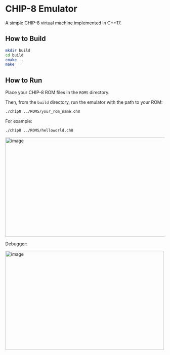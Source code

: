 # CHIP-8 Emulator

A simple CHIP-8 virtual machine implemented in C++17.

## How to Build

```bash
mkdir build
cd build
cmake ..
make
```

## How to Run

Place your CHIP-8 ROM files in the `ROMS` directory.

Then, from the `build` directory, run the emulator with the path to your ROM:

```bash
./chip8 ../ROMS/your_rom_name.ch8
```

For example:

```bash
./chip8 ../ROMS/helloworld.ch8
```

<img width="636" height="314" alt="image" src="https://github.com/user-attachments/assets/5616e7eb-b547-455c-a945-0e1622cfff00" />

Debugger:

<img width="501" height="313" alt="image" src="https://github.com/user-attachments/assets/a82ebd54-34f1-40eb-b938-2ad403f0d344" />
